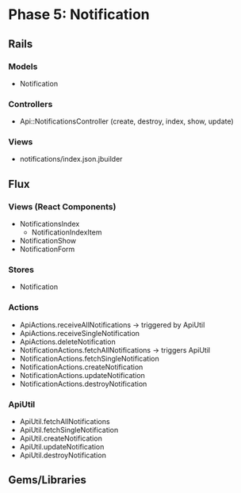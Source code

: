 # Phase 5: Notification

## Rails
### Models
* Notification

### Controllers
* Api::NotificationsController (create, destroy, index, show, update)

### Views
* notifications/index.json.jbuilder

## Flux
### Views (React Components)
* NotificationsIndex
  - NotificationIndexItem
* NotificationShow
* NotificationForm

### Stores
* Notification

### Actions
* ApiActions.receiveAllNotifications -> triggered by ApiUtil
* ApiActions.receiveSingleNotification
* ApiActions.deleteNotification
* NotificationActions.fetchAllNotifications -> triggers ApiUtil
* NotificationActions.fetchSingleNotification
* NotificationActions.createNotification
* NotificationActions.updateNotification
* NotificationActions.destroyNotification

### ApiUtil
* ApiUtil.fetchAllNotifications
* ApiUtil.fetchSingleNotification
* ApiUtil.createNotification
* ApiUtil.updateNotification
* ApiUtil.destroyNotification

## Gems/Libraries

